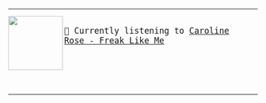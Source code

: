 ---

<img align="left" width="110" height="110" src="https:&#x2F;&#x2F;lastfm.freetls.fastly.net&#x2F;i&#x2F;u&#x2F;174s&#x2F;8b5eda5b0b5386aa9f7b316e92d1fd1d.jpg">

<big><pre>
</br>🎵  Currently listening to  [Caroline Rose - Freak Like Me](https://www.youtube.com/results?search_query=Caroline+Rose+Freak+Like+Me)

</pre></big>
</br>

---